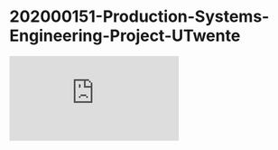 # 202000151-Production-Systems-Engineering-Project-UTwente

![Systems Engineering](https://raw.githubusercontent.com/kirtan2605/202000151-Production-Systems-Engineering-Project-UTwente/master/2.%20Posters/0.%20Systems_Engineering.pdf)
